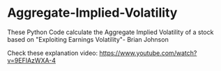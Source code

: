# Aggregate-Implied-Volatility
These Python Code calculate the Aggregate Implied Volatility of a stock based on "Exploiting Earnings Volatility"- Brian Johnson

Check these explanation video: https://www.youtube.com/watch?v=9EFIAzWXA-4

